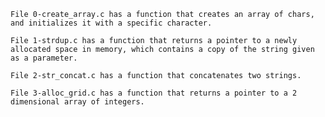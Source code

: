	File 0-create_array.c has a function that creates an array of chars, and initializes it with a specific character.

	File 1-strdup.c has a function that returns a pointer to a newly allocated space in memory, which contains a copy of the string given as a parameter.

	File 2-str_concat.c has a function that concatenates two strings. 

	File 3-alloc_grid.c has a function that returns a pointer to a 2 dimensional array of integers. 


	


